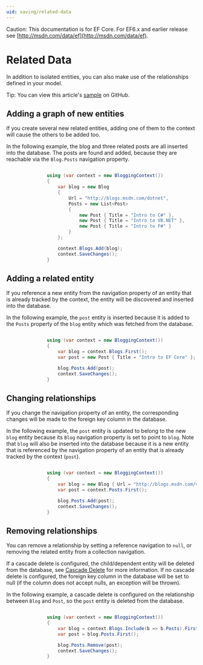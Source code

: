 ```yaml
---
uid: saving/related-data
---
```

Caution: This documentation is for EF Core. For EF6.x and earlier release see [http://msdn.com/data/ef](http://msdn.com/data/ef).

  # Related Data

In addition to isolated entities, you can also make use of the relationships defined in your model.

Tip: You can view this article's [sample](https://github.com/aspnet/EntityFramework.Docs/tree/master/samples/Saving/Saving/RelatedData/) on GitHub.

  ## Adding a graph of new entities

If you create several new related entities, adding one of them to the context will cause the others to be added too.

In the following example, the blog and three related posts are all inserted into the database. The posts are found and added, because they are reachable via the `Blog.Posts` navigation property.

<!-- literal_block {"ids": [], "classes": [], "xml:space": "preserve", "backrefs": [], "linenos": true, "dupnames": [], {"language": "csharp", "highlight_args": {"linenostart": 1}, "names": [], "source": "/Users/shirhatti/src/EntityFramework.Docs/docs/saving/Saving/Saving/RelatedData/Sample.cs"} -->

````c#

               using (var context = new BloggingContext())
               {
                   var blog = new Blog
                   {
                       Url = "http://blogs.msdn.com/dotnet",
                       Posts = new List<Post>
                       {
                           new Post { Title = "Intro to C#" },
                           new Post { Title = "Intro to VB.NET" },
                           new Post { Title = "Intro to F#" }
                       }
                   };

                   context.Blogs.Add(blog);
                   context.SaveChanges();
               }

   ````

  ## Adding a related entity

If you reference a new entity from the navigation property of an entity that is already tracked by the context, the entity will be discovered and inserted into the database.

In the following example, the `post` entity is inserted because it is added to the `Posts` property of the `blog` entity which was fetched from the database.

<!-- literal_block {"ids": [], "classes": [], "xml:space": "preserve", "backrefs": [], "linenos": true, "dupnames": [], {"language": "csharp", "highlight_args": {"linenostart": 1}, "names": [], "source": "/Users/shirhatti/src/EntityFramework.Docs/docs/saving/Saving/Saving/RelatedData/Sample.cs"} -->

````c#

               using (var context = new BloggingContext())
               {
                   var blog = context.Blogs.First();
                   var post = new Post { Title = "Intro to EF Core" };

                   blog.Posts.Add(post);
                   context.SaveChanges();
               }

   ````

  ## Changing relationships

If you change the navigation property of an entity, the corresponding changes will be made to the foreign key column in the database.

In the following example, the `post` entity is updated to belong to the new `blog` entity because its `Blog` navigation property is set to point to `blog`. Note that `blog` will also be inserted into the database because it is a new entity that is referenced by the navigation property of an entity that is already tracked by the context (`post`).

<!-- literal_block {"ids": [], "classes": [], "xml:space": "preserve", "backrefs": [], "linenos": true, "dupnames": [], {"language": "csharp", "highlight_args": {"linenostart": 1}, "names": [], "source": "/Users/shirhatti/src/EntityFramework.Docs/docs/saving/Saving/Saving/RelatedData/Sample.cs"} -->

````c#

               using (var context = new BloggingContext())
               {
                   var blog = new Blog { Url = "http://blogs.msdn.com/visualstudio" };
                   var post = context.Posts.First();

                   blog.Posts.Add(post);
                   context.SaveChanges();
               }

   ````

  ## Removing relationships

You can remove a relationship by setting a reference navigation to `null`, or removing the related entity from a collection navigation.

If a cascade delete is configured, the child/dependent entity will be deleted from the database, see [Cascade Delete](cascade-delete.md) for more information. If no cascade delete is configured, the foreign key column in the database will be set to null (if the column does not accept nulls, an exception will be thrown).

In the following example, a cascade delete is configured on the relationship between `Blog` and `Post`, so the `post` entity is deleted from the database.

<!-- literal_block {"ids": [], "classes": [], "xml:space": "preserve", "backrefs": [], "linenos": true, "dupnames": [], {"language": "csharp", "highlight_args": {"linenostart": 1}, "names": [], "source": "/Users/shirhatti/src/EntityFramework.Docs/docs/saving/Saving/Saving/RelatedData/Sample.cs"} -->

````c#

               using (var context = new BloggingContext())
               {
                   var blog = context.Blogs.Include(b => b.Posts).First();
                   var post = blog.Posts.First();

                   blog.Posts.Remove(post);
                   context.SaveChanges();
               }

   ````
